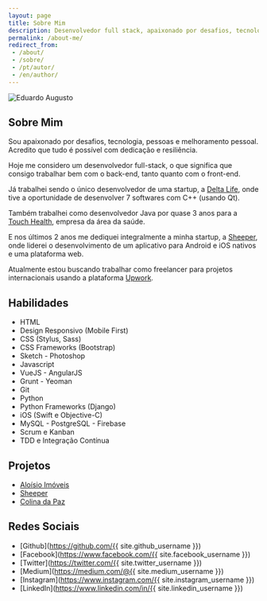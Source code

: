 ```yaml
---
layout: page
title: Sobre Mim
description: Desenvolvedor full stack, apaixonado por desafios, tecnologia, pessoas e melhoramento pessoal.
permalink: /about-me/
redirect_from:
 - /about/
 - /sobre/
 - /pt/autor/
 - /en/author/
---
```


<img itemprop="image" class="img-rounded" src="http://res.cloudinary.com/mreaugusto/image/upload/c_scale,w_215/v1527154393/me.jpg" alt="Eduardo Augusto">

## Sobre Mim

Sou apaixonado por desafios, tecnologia, pessoas e melhoramento pessoal.
Acredito que tudo é possível com dedicação e resiliência.

Hoje me considero um desenvolvedor full-stack, o que significa que consigo trabalhar bem
com o back-end, tanto quanto com o front-end.

Já trabalhei sendo o único desenvolvedor de uma startup, a [Delta Life](http://www.deltalife.com.br/),
onde tive a oportunidade de desenvolver 7 softwares com C++ (usando Qt).

Também trabalhei como desenvolvedor Java por quase 3 anos para a [Touch Health](http://touchhealth.com.br/),
empresa da área da saúde.

E nos últimos 2 anos me dediquei integralmente a minha startup, a [Sheeper](http://www.sheeper.com/), 
onde liderei o desenvolvimento de um aplicativo para Android e iOS nativos e uma plataforma web.

Atualmente estou buscando trabalhar como freelancer para projetos internacionais usando
a plataforma [Upwork](https://www.upwork.com/freelancers/~013ee7d0843e070699?viewMode=1).

## Habilidades

<ul class="skill-list">
  <li>HTML</li>
  <li>Design Responsivo (Mobile First)</li>
  <li>CSS (Stylus, Sass)</li>
  <li>CSS Frameworks (Bootstrap)</li>
  <li>Sketch - Photoshop</li>
  <li>Javascript</li>
  <li>VueJS - AngularJS</li>
  <li>Grunt - Yeoman</li>
  <li>Git</li>
  <li>Python</li>
  <li>Python Frameworks (Django)</li>
  <li>iOS (Swift e Objective-C)</li>
  <li>MySQL - PostgreSQL - Firebase</li>
  <li>Scrum e Kanban</li>
  <li>TDD e Integração Contínua</li>
</ul>

## Projetos

<ul>
  <li><a href="http://www.aloisioimoveis.com.br/">Aloísio Imóveis</a></li>
  <li><a href="http://www.sheeper.com/">Sheeper</a></li>
  <li><a href="http://www.colinadapaz.com.br/">Colina da Paz</a></li>
</ul>

## Redes Sociais

- [Github](https://github.com/{{ site.github_username }})
- [Facebook](https://www.facebook.com/{{ site.facebook_username }})
- [Twitter](https://twitter.com/{{ site.twitter_username }})
- [Medium](https://medium.com/@{{ site.medium_username }})
- [Instagram](https://www.instagram.com/{{ site.instagram_username }})
- [LinkedIn](https://www.linkedin.com/in/{{ site.linkedin_username }})
